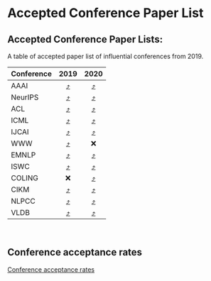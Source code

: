 # Accepted Conference Paper List

## Accepted Conference Paper Lists:
A table of accepted paper list of influential conferences from 2019.

| **Conference** | 2019 | 2020 |
| :----------| :----:| :----:|
| AAAI       | [:arrow_heading_up:](https://aaai.org/Conferences/AAAI-19/wp-content/uploads/2018/11/AAAI-19_Accepted_Papers.pdf) | [:arrow_heading_up:](https://aaai.org/Conferences/AAAI-20/wp-content/uploads/2020/01/AAAI-20-Accepted-Paper-List.pdf) |
| NeurIPS       | [:arrow_heading_up:](https://papers.nips.cc/book/advances-in-neural-information-processing-systems-32-2019) | [:arrow_heading_up:](https://neurips.cc/Conferences/2020/AcceptedPapersInitial) |
| ACL      | [:arrow_heading_up:](https://www.aclweb.org/anthology/volumes/P19-1/) | [:arrow_heading_up:](https://acl2020.org/program/accepted/) |
| ICML | [:arrow_heading_up:](https://www.idiap.ch/~katharas/pages/accepted-papers-at-icml-2019.html) | [:arrow_heading_up:](https://icml.cc/Conferences/2020/Schedule?type=Poster) |
| IJCAI | [:arrow_heading_up:](https://www.ijcai19.org/accepted-papers.html) | [:arrow_heading_up:](http://static.ijcai.org/2020-accepted_papers.html) |
| WWW | [:arrow_heading_up:](https://www2019.thewebconf.org/accepted-papers) | :x: |
| EMNLP | [:arrow_heading_up:](https://github.com/roomylee/EMNLP-2019-Papers) | [:arrow_heading_up:](https://2020.emnlp.org/papers/main) |
| ISWC | [:arrow_heading_up:](https://iswc2019.semanticweb.org/accepted-papers/) | [:arrow_heading_up:](https://iswc2020.semanticweb.org/program/accepted-papers/) |
| COLING | :x: | [:arrow_heading_up:](https://coling2020.org/pages/accepted_papers_main_conference.html) |
| CIKM | [:arrow_heading_up:](https://dblp.org/db/conf/cikm/cikm2019.html) | [:arrow_heading_up:](https://www.cikm2020.org/accepted-papers/accepted-research-papers/) |
| NLPCC | [:arrow_heading_up:](http://tcci.ccf.org.cn/conference/2019/acceptpapers.php) | [:arrow_heading_up:](http://tcci.ccf.org.cn/conference/2020/acceptpapers.php) |
| VLDB | [:arrow_heading_up:](https://vldb.org/2019/?papers-research) | [:arrow_heading_up:](https://vldb2020.org/accepted-papers.html) |

<br>

## Conference acceptance rates
[Conference acceptance rates](https://aclweb.org/aclwiki/Conference_acceptance_rates)
